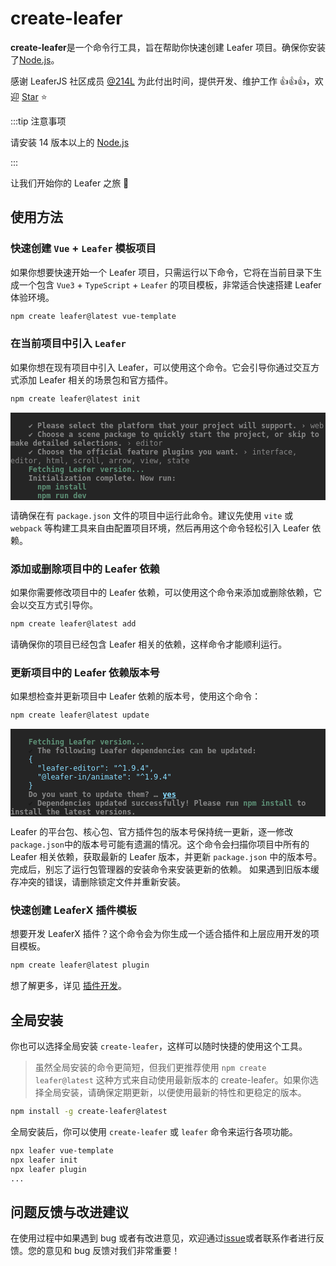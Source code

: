 # create-leafer

**create-leafer**是一个命令行工具，旨在帮助你快速创建 Leafer 项目。确保你安装了[Node.js](https://nodejs.org/)。

感谢 LeaferJS 社区成员 [@214L](https://github.com/214L) 为此付出时间，提供开发、维护工作 👍👍👍，欢迎 [Star](https://github.com/214L/create-leafer) ⭐

:::tip 注意事项

请安装 14 版本以上的 [Node.js](https://nodejs.org/)

:::

让我们开始你的 Leafer 之旅 🌱

## 使用方法

### 快速创建 `Vue` + `Leafer` 模板项目

如果你想要快速开始一个 Leafer 项目，只需运行以下命令，它将在当前目录下生成一个包含 `Vue3` + `TypeScript` + `Leafer` 的项目模板，非常适合快速搭建 Leafer 体验环境。

```sh
npm create leafer@latest vue-template
```

### 在当前项目中引入 `Leafer`

如果你想在现有项目中引入 Leafer，可以使用这个命令。它会引导你通过交互方式添加 Leafer 相关的场景包和官方插件。

```sh
npm create leafer@latest init
```

<div class="language-sh" style="background-color: #252525;"><pre><code>
    <span style="color:#888;font-weight: 600;">✔</span> <span style="color:#888;font-weight: 600;">Please select the platform that your project will support. <span style="color:#888;">› <span style="color:#888;font-weight: 400;">web</span></span></span>
    <span style="color:#888;font-weight: 600;">✔</span> <span style="color:#888;font-weight: 600;">Choose a scene package to quickly start the project, or skip to make detailed selections. <span style="color:#888;font-weight: 400">› <span style="color:#888;">editor</span></span></span>
    <span style="color:#888;font-weight: 600;">✔</span> <span style="color:#888;font-weight: 600;">Choose the official feature plugins you want. <span style="color:#888;">› <span style="color:#888;font-weight: 400">interface, editor, html, scroll, arrow, view, state</span></span></span>
    <span style="color:#5e9177;font-weight: 600;">Fetching Leafer version...</span>
    <span style="color:#888;font-weight: 600;">Initialization complete. Now run:</span>
    <span style="color:#5e9177;font-weight: 600;">  npm install</span>
    <span style="color:#5e9177;font-weight: 600;">  npm run dev</span></code></pre></div>
    
请确保在有 `package.json` 文件的项目中运行此命令。建议先使用 `vite` 或 `webpack` 等构建工具来自由配置项目环境，然后再用这个命令轻松引入 Leafer 依赖。

### 添加或删除项目中的 Leafer 依赖

如果你需要修改项目中的 Leafer 依赖，可以使用这个命令来添加或删除依赖，它会以交互方式引导你。

```sh
npm create leafer@latest add
```

请确保你的项目已经包含 Leafer 相关的依赖，这样命令才能顺利运行。

### 更新项目中的 Leafer 依赖版本号

如果想检查并更新项目中 Leafer 依赖的版本号，使用这个命令：

```sh
npm create leafer@latest update
```

<div class="language-sh" style="background-color: #252525;"><pre><code>
    <span style="color:#5e9177;font-weight: 600;">Fetching Leafer version...</span>
    <span style="color:var(--vt-c-green);">✔</span> <span style="color:#888;font-weight: 600;">The following Leafer dependencies can be updated:</span>
    <span style="color:#89DDFF;">{
      "leafer-editor": "^1.9.4",
      "@leafer-in/animate": "^1.9.4"
    }</span>
    <span style="color:#888;font-weight: 600;">Do you want to update them? <span style="color:#888;">… <span style="color:#89DDFF;text-decoration:underline;">yes</span></span></span>
    <span style="color:var(--vt-c-green);">✔</span> <span style="color:#888;font-weight: 600;">Dependencies updated successfully! Please run <span style="color:#5e9177;font-weight: 600;">npm install</span> to install the latest versions.</span>
</code></pre></div>

Leafer 的平台包、核心包、官方插件包的版本号保持统一更新，逐一修改`package.json`中的版本号可能有遗漏的情况。这个命令会扫描你项目中所有的 Leafer 相关依赖，获取最新的 Leafer 版本，并更新 `package.json` 中的版本号。
完成后，别忘了运行包管理器的安装命令来安装更新的依赖。
如果遇到旧版本缓存冲突的错误，请删除锁定文件并重新安装。

### 快速创建 LeaferX 插件模板

想要开发 LeaferX 插件？这个命令会为你生成一个适合插件和上层应用开发的项目模板。

```sh
npm create leafer@latest plugin
```

想了解更多，详见 [插件开发](https://www.leaferjs.com/ui/plugin/dev.html)。

## 全局安装

你也可以选择全局安装 `create-leafer`，这样可以随时快捷的使用这个工具。

> 虽然全局安装的命令更简短，但我们更推荐使用 `npm create leafer@latest` 这种方式来自动使用最新版本的 create-leafer。如果你选择全局安装，请确保定期更新，以便使用最新的特性和更稳定的版本。

```sh
npm install -g create-leafer@latest
```

全局安装后，你可以使用 `create-leafer` 或 `leafer` 命令来运行各项功能。

```bash
npx leafer vue-template
npx leafer init
npx leafer plugin
...
```

## 问题反馈与改进建议

在使用过程中如果遇到 bug 或者有改进意见，欢迎通过[issue](https://github.com/214L/create-leafer/issues)或者联系作者进行反馈。您的意见和 bug 反馈对我们非常重要！
